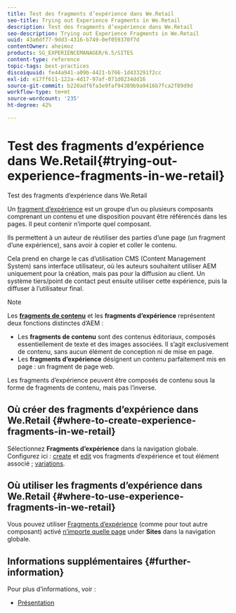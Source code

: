 ```yaml
---
title: Test des fragments d’expérience dans We.Retail
seo-title: Trying out Experience Fragments in We.Retail
description: Test des fragments d’expérience dans We.Retail
seo-description: Trying out Experience Fragments in We.Retail
uuid: 43a6df77-9dd3-4316-b749-0ef059370f7d
contentOwner: aheimoz
products: SG_EXPERIENCEMANAGER/6.5/SITES
content-type: reference
topic-tags: best-practices
discoiquuid: fe44a941-a09b-4421-b766-1d433291f2cc
exl-id: e17ff611-122a-4d17-97af-071d0234dd16
source-git-commit: b220adf6fa3e9faf94389b9a9416b7fca2f89d9d
workflow-type: tm+mt
source-wordcount: '235'
ht-degree: 42%

---
```


# Test des fragments d’expérience dans We.Retail{#trying-out-experience-fragments-in-we-retail}

Test des fragments d’expérience dans We.Retail

Un [fragment d’expérience](/help/sites-authoring/experience-fragments.md) est un groupe d’un ou plusieurs composants comprenant un contenu et une disposition pouvant être référencés dans les pages. Il peut contenir n’importe quel composant.

Ils permettent à un auteur de réutiliser des parties d’une page (un fragment d’une expérience), sans avoir à copier et coller le contenu.

Cela prend en charge le cas d’utilisation CMS (Content Management System) sans interface utilisateur, où les auteurs souhaitent utiliser AEM uniquement pour la création, mais pas pour la diffusion au client. Un système tiers/point de contact peut ensuite utiliser cette expérience, puis la diffuser à l’utilisateur final.

>[!NOTE]
>
>Les **[fragments de contenu](/help/sites-developing/we-retail-content-fragments.md)** et les **fragments d’expérience** représentent deux fonctions distinctes d’AEM :
>
>* Les **fragments de contenu** sont des contenus éditoriaux, composés essentiellement de texte et des images associées. Il s’agit exclusivement de contenu, sans aucun élément de conception ni de mise en page.
>* Les **fragments d’expérience** désignent un contenu parfaitement mis en page : un fragment de page web.
>
>Les fragments d’expérience peuvent être composés de contenu sous la forme de fragments de contenu, mais pas l’inverse.

## Où créer des fragments d’expérience dans We.Retail {#where-to-create-experience-fragments-in-we-retail}

Sélectionnez **Fragments d’expérience** dans la navigation globale. Configurez ici : [create](/help/sites-authoring/experience-fragments.md#creating-an-experience-fragment) et [edit](/help/sites-authoring/experience-fragments.md#editing-your-experience-fragment) vos fragments d’expérience et tout élément associé ; [variations](/help/sites-authoring/experience-fragments.md#creating-an-experience-fragment-variation).

## Où utiliser les fragments d’expérience dans We.Retail {#where-to-use-experience-fragments-in-we-retail}

Vous pouvez utiliser [Fragments d’expérience](/help/sites-authoring/experience-fragments.md#using-your-experience-fragment) (comme pour tout autre composant) activé [n’importe quelle page](/help/sites-authoring/editing-content.md) under **Sites** dans la navigation globale.

## Informations supplémentaires {#further-information}

Pour plus d’informations, voir :

* [Présentation](/help/sites-authoring/experience-fragments.md)
